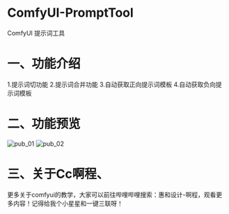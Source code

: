 # ComfyUI-PromptTool
ComfyUI 提示词工具
# 一、功能介绍
1.提示词切功能
2.提示词合并功能
3.自动获取正向提示词模板
4.自动获取负向提示词模板
# 二、功能预览
![pub_01](https://github.com/A719689614/ComfyUI-PromptTool/assets/142242136/6a624d89-ec55-4537-9773-b9ac4caf66c3)
![pub_02](https://github.com/A719689614/ComfyUI-PromptTool/assets/142242136/bcf0454b-f288-471f-a1a0-913b0f54d5c8)
# 三、关于Cc啊程、
更多关于comfyui的教学，大家可以前往哔哩哔哩搜索：惠和设计-啊程，观看更多内容！记得给我个小星星和一键三联呀！
